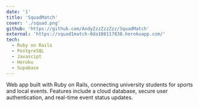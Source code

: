 ```yaml
---
date: '1'
title: 'SquadMatch'
cover: './squad.png'
github: 'https://github.com/AndyZzzZzzZzz/SquadMatch'
external: 'https://squad1match-0da108117838.herokuapp.com/'
tech:
  - Ruby on Rails
  - PostgreSQL
  - Javascipt
  - Heroku
  - Supabase
---
```


Web app built with Ruby on Rails, connecting university students for sports and local events. Features include a cloud database, secure user authentication, and real-time event status updates.
